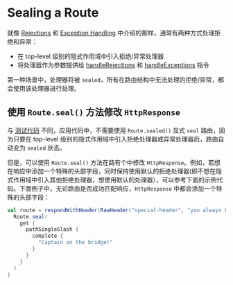# Sealing a Route

就像 [Rejections](https://doc.akka.io/docs/akka-http/10.0.10/scala/http/routing-dsl/rejections.html) 和 [Exception Handling](https://doc.akka.io/docs/akka-http/10.0.10/scala/http/routing-dsl/exception-handling.html) 中介绍的那样，通常有两种方式处理拒绝和异常：

* 在 top-level 级别的隐式作用域中引入拒绝/异常处理器
* 将处理器作为参数提供给 [handleRejections](https://doc.akka.io/docs/akka-http/10.0.10/scala/http/routing-dsl/directives/execution-directives/handleRejections.html) 和 [handleExceptions](https://doc.akka.io/docs/akka-http/10.0.10/scala/http/routing-dsl/directives/execution-directives/handleExceptions.html) 指令

第一种场景中，处理器将被 `sealed`，所有在路由结构中无法处理的拒绝/异常，都会使用该处理器进行处理。

## 使用 `Route.seal()` 方法修改 `HttpResponse`

与 [测试代码](https://doc.akka.io/docs/akka-http/10.0.10/scala/http/routing-dsl/testkit.html#testing-sealed-routes) 不同，应用代码中，不需要使用 `Route.sealed()` 显式 `seal` 路由，因为只要在 top-level 级别的隐式作用域中引入拒绝处理器或异常处理器后，路由自动变为 `sealed` 状态。

但是，可以使用 `Route.seal()` 方法在路有个中修改 `HttpResponse`。例如，若想在响应中添加一个特殊的头部字段，同时保持使用默认的拒绝处理器(即不想在隐式作用域中引入其他拒绝处理器，想使用默认的处理器），可以参考下面的示例代码。下面例子中，无论路由是否成功匹配响应，`HttpResponse` 中都会添加一个特殊的头部字段：

```scala
val route = respondWithHeader(RawHeader("special-header", "you always have this even in 404")) {
  Route.seal(
    get {
      pathSingleSlash {
        complete {
          "Captain on the bridge!"
        }
      }
    }
  )
}
```
